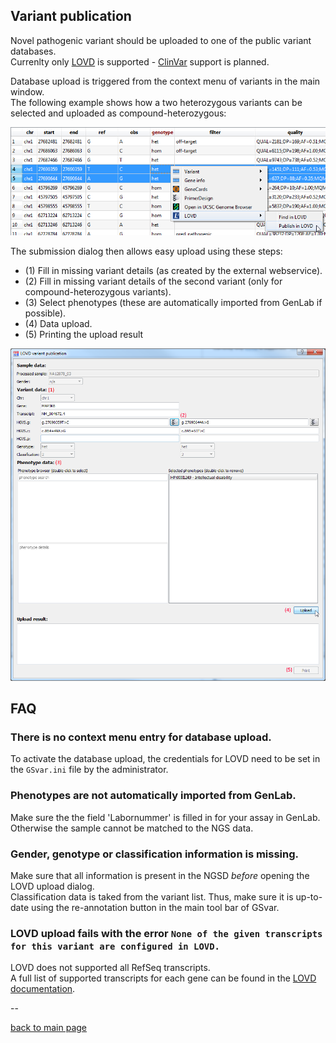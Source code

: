 ## Variant publication

Novel pathogenic variant should be uploaded to one of the public variant databases.  
Currenlty only [LOVD](http://www.lovd.nl/3.0/home) is supported - [ClinVar](https://www.ncbi.nlm.nih.gov/clinvar/) support is planned.
 
Database upload is triggered from the context menu of variants in the main window.  
The following example shows how a two heterozygous variants can be selected and uploaded as compound-heterozygous:

![alt](variant_publication_context_menu.png)

The submission dialog then allows easy upload using these steps:

- (1) Fill in missing variant details (as created by the external webservice).
- (2) Fill in missing variant details of the second variant (only for compound-heterozygous variants).
- (3) Select phenotypes (these are automatically imported from GenLab if possible).
- (4) Data upload.
- (5) Printing the upload result 

![alt](variant_publication_dialog.png)


## FAQ

### There is no context menu entry for database upload.

To activate the database upload, the credentials for LOVD need to be set in the `GSvar.ini` file by the administrator.


### Phenotypes are not automatically imported from GenLab.

Make sure the the field 'Labornummer' is filled in for your assay in GenLab. Otherwise the sample cannot be matched to the NGS data.

### Gender, genotype or classification information is missing.

Make sure that all information is present in the NGSD *before* opening the LOVD upload dialog.  
Classification data is taked from the variant list. Thus, make sure it is up-to-date using the re-annotation button in the main tool bar of GSvar.

### LOVD upload fails with the error `None of the given transcripts for this variant are configured in LOVD.`

LOVD does not supported all RefSeq transcripts.  
A full list of supported transcripts for each gene can be found in the [LOVD documentation](https://databases.lovd.nl/shared/transcripts).


--

[back to main page](index.md)











